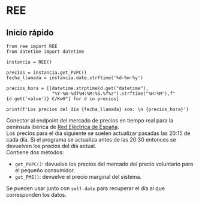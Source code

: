 # REE
## Inicio rápido
```
from ree import REE
from datetime import datetime

instancia = REE()

precios = instancia.get_PVPC()
fecha_llamada = instancia.date.strftime('%d-%m-%y')

precios_hora = [[datetime.strptime(d.get("datetime"),
                 "%Y-%m-%dT%H:%M:%S.%f%z").strftime("%H:%M"),f"{d.get('value')} €/KwH"] for d in precios]

print(f'Los precios del día {fecha_llamada} son: \n {precios_hora}')
```

Conector al endpoint del mercado de precios en tiempo real para la península ibérica de [Red Eléctrica de España](https://www.ree.es/es/apidatos). \
Los precios para el día siguiente se suelen actualizar pasadas las 20:15 de cada día. Si el programa se actualiza antes de las 20:30 entonces se devuelven los precios del día actual. \
Contiene dos métodos:
  - ```get_PVPC()```: devuelve los precios del mercado del precio voluntario para el pequeño consumidor.
  - ```get_PMS()```: devuelve el precio marginal del sistema.

Se pueden usar junto con ```self.date``` para recuperar el día al que corresponden los datos.

